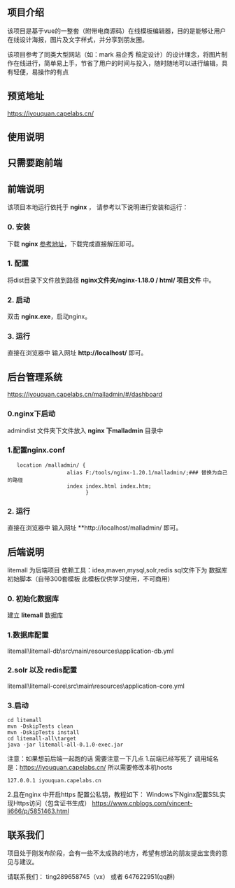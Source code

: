 ## 项目介绍

该项目是基于vue的一整套（附带电商源码）在线模板编辑器，目的是能够让用户在线设计海报，图片及文字样式，并分享到朋友圈。

该项目参考了同类大型网站（如：mark 易企秀 稿定设计）的设计理念，将图片制作在线进行，简单易上手，节省了用户的时间与投入，随时随地可以进行编辑，具有轻便，易操作的有点


## 预览地址
https://iyouquan.capelabs.cn/

## 使用说明
## 只需要跑前端

## 前端说明
该项目本地运行依托于 **nginx** ， 请参考以下说明进行安装和运行：

### 0. 安装

下载 **nginx** [参考地址](http://nginx.org/en/download.html)，下载完成直接解压即可。

### 1. 配置

将dist目录下文件放到路径 **nginx文件夹/nginx-1.18.0 / html/ 项目文件** 中。



### 2. 启动

双击 **nginx.exe**，启动nginx。

### 3. 运行

直接在浏览器中 输入网址 **http://localhost/** 即可。

## 后台管理系统
https://iyouquan.capelabs.cn/malladmin/#/dashboard
### 0.nginx下启动
admindist 文件夹下文件放入 **nginx 下malladmin** 目录中
### 1.配置nginx.conf

```
   location /malladmin/ {
                   alias F:/tools/nginx-1.20.1/malladmin/;### 替换为自己的路径
                   index index.html index.htm;
                         }

```
### 2. 运行

直接在浏览器中 输入网址 **http://localhost/malladmin/ 即可。




## 后端说明
litemall 为后端项目
依赖工具：idea,maven,mysql,solr,redis
sql文件下为 数据库初始脚本（自带300套模板 此模板仅供学习使用，不可商用）
### 0. 初始化数据库
建立 **litemall** 数据库
### 1.数据库配置
litemall\litemall-db\src\main\resources\application-db.yml 
### 2.solr 以及 redis配置
litemall\litemall-core\src\main\resources\application-core.yml

### 3.启动
```
cd litemall
mvn -DskipTests clean
mvn -DskipTests install
cd litemall-all\target
java -jar litemall-all-0.1.0-exec.jar
```

注意：如果想前后端一起跑的话 需要注意一下几点
1.前端已经写死了 调用域名是：https://iyouquan.capelabs.cn/ 
所以需要修改本机hosts 
```
127.0.0.1 iyouquan.capelabs.cn 

```

2.且在nginx 中开启https 配置公私钥，教程如下：
Windows下Nginx配置SSL实现Https访问（包含证书生成）
https://www.cnblogs.com/vincent-li666/p/5851463.html

## 联系我们

项目处于刚发布阶段，会有一些不太成熟的地方，希望有想法的朋友提出宝贵的意见与建议。

请联系我们： ting289658745（vx） 或者 647622951(qq群)
